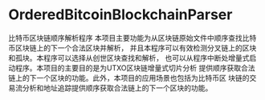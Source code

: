# OrderedBitcoinBlockchainParser
比特币区块链顺序解析程序
本项目主要功能为从区块链原始文件中顺序查找比特币区块链上的下一个合法区块并解析，
并且本程序可以有效检测分叉链上的区块和孤块。本程序可以选择从创世区块查找和解析，
也可以从程序中断处增量式启动程序。本项目的主要目的是为UTXO区块链增量式切片分析
提供顺序获取合法链上的下一个区块的功能。此外，本项目的应用场景也包括为比特币区
块链的交易流分析和地址追踪提供顺序获取合法链上的下一个区块的功能。
